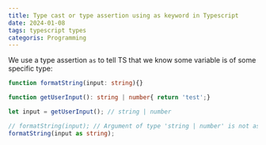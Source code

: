 ```yaml
---
title: Type cast or type assertion using as keyword in Typescript
date: 2024-01-08
tags: typescript types
categoris: Programming
---
```


We use a type assertion `as` to tell TS that we know some variable is of some specific type:

```typescript
function formatString(input: string){}

function getUserInput(): string | number{ return 'test';}

let input = getUserInput(); // string | number

// formatString(input); // Argument of type 'string | number' is not assignable to parameter of type 'string'.
formatString(input as string);
```